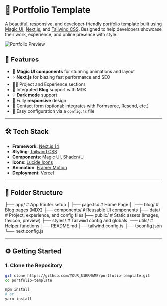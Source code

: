 # 🌟 Portfolio Template

A beautiful, responsive, and developer-friendly portfolio template built using [Magic UI](https://magicui.design), [Next.js](https://nextjs.org), and [Tailwind CSS](https://tailwindcss.com). Designed to help developers showcase their work, experience, and online presence with style.

![Portfolio Preview](./public/preview.png)

## 🚀 Features

- 🎨 **Magic UI components** for stunning animations and layout
- ⚡ **Next.js** for blazing fast performance and SEO
- 🧑‍💼 Project and Experience sections
- 📝 Integrated **Blog** support with MDX
- 💡 **Dark mode** support
- 📱 Fully **responsive** design
- 📧 Contact form (optional: integrates with Formspree, Resend, etc.)
- 🧠 Easy configuration via a `config.ts` file

---

## 🛠️ Tech Stack

- **Framework**: [Next.js 14](https://nextjs.org/)
- **Styling**: [Tailwind CSS](https://tailwindcss.com/)
- **Components**: [Magic UI](https://magicui.design), [Shadcn/UI](https://ui.shadcn.com)
- **Icons**: [Lucide Icons](https://lucide.dev)
- **Animation**: [Framer Motion](https://www.framer.com/motion/)
- **Deployment**: [Vercel](https://vercel.com)

---

## 📂 Folder Structure

├── app/ # App Router setup
│ ├── page.tsx # Home Page
│ ├── blog/ # Blog pages (MDX)
├── components/ # Reusable UI components
├── data/ # Project, experience, and config files
├── public/ # Static assets (images, favicon, preview)
├── styles/ # Tailwind config and globals
├── utils/ # Helper functions
├── README.md
├── tailwind.config.ts
├── tsconfig.json
└── next.config.js


---

## ⚙️ Getting Started

### 1. Clone the Repository

```bash
git clone https://github.com/YOUR_USERNAME/portfolio-template.git
cd portfolio-template

npm install
# or
yarn install


